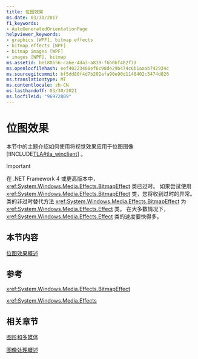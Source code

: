 ```yaml
---
title: 位图效果
ms.date: 03/30/2017
f1_keywords:
- AutoGeneratedOrientationPage
helpviewer_keywords:
- graphics [WPF], bitmap effects
- bitmap effects [WPF]
- bitmap images [WPF]
- images [WPF], bitmap
ms.assetid: be180b56-ca6e-4da3-a839-f6b0bf482f7d
ms.openlocfilehash: eef40223408ef6c98de29b474c6b1aaab742934c
ms.sourcegitcommit: bf5dd80f4d7b202afa90e90d1148402c5474d826
ms.translationtype: MT
ms.contentlocale: zh-CN
ms.lasthandoff: 03/30/2021
ms.locfileid: "96972809"
---
```

# <a name="bitmap-effects"></a>位图效果
本节中的主题介绍如何使用将视觉效果应用于位图图像 [!INCLUDE[TLA#tla_winclient](../../../includes/tlasharptla-winclient-md.md)] 。  
  
> [!IMPORTANT]
> 在 .NET Framework 4 或更高版本中， <xref:System.Windows.Media.Effects.BitmapEffect> 类已过时。 如果尝试使用 <xref:System.Windows.Media.Effects.BitmapEffect> 类，您将收到过时的异常。 类的非过时替代方法 <xref:System.Windows.Media.Effects.BitmapEffect> 为 <xref:System.Windows.Media.Effects.Effect> 类。 在大多数情况下， <xref:System.Windows.Media.Effects.Effect> 类的速度要快得多。  
  
## <a name="in-this-section"></a>本节内容  
 [位图效果概述](bitmap-effects-overview.md)  
  
## <a name="reference"></a>参考  
 <xref:System.Windows.Media.Effects.BitmapEffect>  
  
 <xref:System.Windows.Media.Effects>  
  
## <a name="related-sections"></a>相关章节  
 [图形和多媒体](index.md)  
  
 [图像处理概述](imaging-overview.md)
